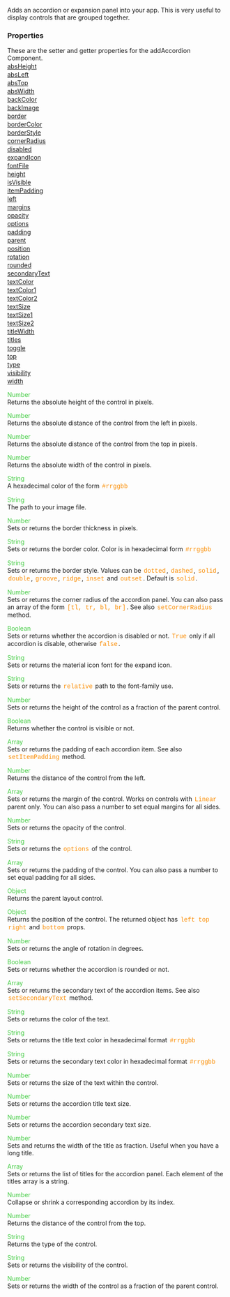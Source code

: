 Adds an accordion or expansion panel into your app. This is very useful to display controls that are grouped together.

<style>.samp { margin-top: 2px; } </style><h3>Properties</h3>These are the setter and getter properties for the addAccordion Component.
<div class="samp"><a href="#absheight-0" data-transition="pop" data-rel="popup" class="ui-link">absHeight </a></div><div class="samp"><a href="#absleft-5" data-transition="pop" data-rel="popup" class="ui-link">absLeft </a></div><div class="samp"><a href="#abstop-10" data-transition="pop" data-rel="popup" class="ui-link">absTop </a></div><div class="samp"><a href="#abswidth-15" data-transition="pop" data-rel="popup" class="ui-link">absWidth </a></div><div class="samp"><a href="#backcolor-20" data-transition="pop" data-rel="popup" class="ui-link">backColor </a></div><div class="samp"><a href="#backimage-25" data-transition="pop" data-rel="popup" class="ui-link">backImage </a></div><div class="samp"><a href="#border-30" data-transition="pop" data-rel="popup" class="ui-link">border </a></div><div class="samp"><a href="#bordercolor-35" data-transition="pop" data-rel="popup" class="ui-link">borderColor </a></div><div class="samp"><a href="#borderstyle-40" data-transition="pop" data-rel="popup" class="ui-link">borderStyle </a></div><div class="samp"><a href="#cornerradius-45" data-transition="pop" data-rel="popup" class="ui-link">cornerRadius </a></div><div class="samp"><a href="#disabled-50" data-transition="pop" data-rel="popup" class="ui-link">disabled </a></div><div class="samp"><a href="#expandicon-55" data-transition="pop" data-rel="popup" class="ui-link">expandIcon </a></div><div class="samp"><a href="#fontfile-60" data-transition="pop" data-rel="popup" class="ui-link">fontFile </a></div><div class="samp"><a href="#height-65" data-transition="pop" data-rel="popup" class="ui-link">height </a></div><div class="samp"><a href="#isvisible-70" data-transition="pop" data-rel="popup" class="ui-link">isVisible </a></div><div class="samp"><a href="#itempadding-75" data-transition="pop" data-rel="popup" class="ui-link">itemPadding </a></div><div class="samp"><a href="#left-80" data-transition="pop" data-rel="popup" class="ui-link">left </a></div><div class="samp"><a href="#margins-85" data-transition="pop" data-rel="popup" class="ui-link">margins </a></div><div class="samp"><a href="#opacity-90" data-transition="pop" data-rel="popup" class="ui-link">opacity </a></div><div class="samp"><a href="#options-95" data-transition="pop" data-rel="popup" class="ui-link">options </a></div><div class="samp"><a href="#padding-100" data-transition="pop" data-rel="popup" class="ui-link">padding </a></div><div class="samp"><a href="#parent-105" data-transition="pop" data-rel="popup" class="ui-link">parent </a></div><div class="samp"><a href="#position-110" data-transition="pop" data-rel="popup" class="ui-link">position </a></div><div class="samp"><a href="#rotation-115" data-transition="pop" data-rel="popup" class="ui-link">rotation </a></div><div class="samp"><a href="#rounded-120" data-transition="pop" data-rel="popup" class="ui-link">rounded </a></div><div class="samp"><a href="#secondarytext-125" data-transition="pop" data-rel="popup" class="ui-link">secondaryText </a></div><div class="samp"><a href="#textcolor-130" data-transition="pop" data-rel="popup" class="ui-link">textColor </a></div><div class="samp"><a href="#textcolor1-135" data-transition="pop" data-rel="popup" class="ui-link">textColor1 </a></div><div class="samp"><a href="#textcolor2-140" data-transition="pop" data-rel="popup" class="ui-link">textColor2 </a></div><div class="samp"><a href="#textsize-145" data-transition="pop" data-rel="popup" class="ui-link">textSize </a></div><div class="samp"><a href="#textsize1-150" data-transition="pop" data-rel="popup" class="ui-link">textSize1 </a></div><div class="samp"><a href="#textsize2-155" data-transition="pop" data-rel="popup" class="ui-link">textSize2 </a></div><div class="samp"><a href="#titlewidth-160" data-transition="pop" data-rel="popup" class="ui-link">titleWidth </a></div><div class="samp"><a href="#titles-165" data-transition="pop" data-rel="popup" class="ui-link">titles </a></div><div class="samp"><a href="#toggle-170" data-transition="pop" data-rel="popup" class="ui-link">toggle </a></div><div class="samp"><a href="#top-175" data-transition="pop" data-rel="popup" class="ui-link">top </a></div><div class="samp"><a href="#type-180" data-transition="pop" data-rel="popup" class="ui-link">type </a></div><div class="samp"><a href="#visibility-185" data-transition="pop" data-rel="popup" class="ui-link">visibility </a></div><div class="samp"><a href="#width-190" data-transition="pop" data-rel="popup" class="ui-link">width </a></div>
<div data-role="popup" id="absheight-0" class="ui-content"><p><span style="color:#4c4;">Number</span><br>Returns the absolute height of the control in pixels.</p></div><div data-role="popup" id="absleft-5" class="ui-content"><p><span style="color:#4c4;">Number</span><br>Returns the absolute distance of the control from the left in pixels.</p></div><div data-role="popup" id="abstop-10" class="ui-content"><p><span style="color:#4c4;">Number</span><br>Returns the absolute distance of the control from the top in pixels.</p></div><div data-role="popup" id="abswidth-15" class="ui-content"><p><span style="color:#4c4;">Number</span><br>Returns the absolute width of the control in pixels.</p></div><div data-role="popup" id="backcolor-20" class="ui-content"><p><span style="color:#4c4;">String</span><br>A hexadecimal color of the form <span style="color:#fb8c00; font-family:Courier&#44; monospace; font-size:100%; padding:0px 2px;">#rrggbb</span></p></div><div data-role="popup" id="backimage-25" class="ui-content"><p><span style="color:#4c4;">String</span><br>The path to your image file.</p></div><div data-role="popup" id="border-30" class="ui-content"><p><span style="color:#4c4;">Number</span><br>Sets or returns the border thickness in pixels.</p></div><div data-role="popup" id="bordercolor-35" class="ui-content"><p><span style="color:#4c4;">String</span><br>Sets or returns the border color. Color is in hexadecimal form <span style="color:#fb8c00; font-family:Courier&#44; monospace; font-size:100%; padding:0px 2px;">#rrggbb</span></p></div><div data-role="popup" id="borderstyle-40" class="ui-content"><p><span style="color:#4c4;">String</span><br>Sets or returns the border style. Values can be <span style="color:#fb8c00; font-family:Courier&#44; monospace; font-size:100%; padding:0px 2px;">dotted</span>&#44; <span style="color:#fb8c00; font-family:Courier&#44; monospace; font-size:100%; padding:0px 2px;">dashed</span>&#44; <span style="color:#fb8c00; font-family:Courier&#44; monospace; font-size:100%; padding:0px 2px;">solid</span>&#44; <span style="color:#fb8c00; font-family:Courier&#44; monospace; font-size:100%; padding:0px 2px;">double</span>&#44; <span style="color:#fb8c00; font-family:Courier&#44; monospace; font-size:100%; padding:0px 2px;">groove</span>&#44; <span style="color:#fb8c00; font-family:Courier&#44; monospace; font-size:100%; padding:0px 2px;">ridge</span>&#44; <span style="color:#fb8c00; font-family:Courier&#44; monospace; font-size:100%; padding:0px 2px;">inset</span> and <span style="color:#fb8c00; font-family:Courier&#44; monospace; font-size:100%; padding:0px 2px;">outset</span>. Default is <span style="color:#fb8c00; font-family:Courier&#44; monospace; font-size:100%; padding:0px 2px;">solid</span>.</p></div><div data-role="popup" id="cornerradius-45" class="ui-content"><p><span style="color:#4c4;">Number</span><br>Sets or returns the corner radius of the accordion panel. You can also pass an array of the form <span style="color:#fb8c00; font-family:Courier&#44; monospace; font-size:100%; padding:0px 2px;">[tl&#44; tr&#44; bl&#44; br]</span>. See also <span style="color:#fb8c00; font-family:Courier&#44; monospace; font-size:100%; padding:0px 2px;">setCornerRadius</span> method.</p></div><div data-role="popup" id="disabled-50" class="ui-content"><p><span style="color:#4c4;">Boolean</span><br>Sets or returns whether the accordion is disabled or not. <span style="color:#fb8c00; font-family:Courier&#44; monospace; font-size:100%; padding:0px 2px;">True</span> only if all accordion is disable&#44; otherwise <span style="color:#fb8c00; font-family:Courier&#44; monospace; font-size:100%; padding:0px 2px;">false</span>.</p></div><div data-role="popup" id="expandicon-55" class="ui-content"><p><span style="color:#4c4;">String</span><br>Sets or returns the material icon font for the expand icon.</p></div><div data-role="popup" id="fontfile-60" class="ui-content"><p><span style="color:#4c4;">String</span><br>Sets or returns the <span style="color:#fb8c00; font-family:Courier&#44; monospace; font-size:100%; padding:0px 2px;">relative</span> path to the font-family use.</p></div><div data-role="popup" id="height-65" class="ui-content"><p><span style="color:#4c4;">Number</span><br>Sets or returns the height of the control as a fraction of the parent control.</p></div><div data-role="popup" id="isvisible-70" class="ui-content"><p><span style="color:#4c4;">Boolean</span><br>Returns whether the control is visible or not.</p></div><div data-role="popup" id="itempadding-75" class="ui-content"><p><span style="color:#4c4;">Array</span><br>Sets or returns the padding of each accordion item. See also <span style="color:#fb8c00; font-family:Courier&#44; monospace; font-size:100%; padding:0px 2px;">setItemPadding</span> method.</p></div><div data-role="popup" id="left-80" class="ui-content"><p><span style="color:#4c4;">Number</span><br>Returns the distance of the control from the left.</p></div><div data-role="popup" id="margins-85" class="ui-content"><p><span style="color:#4c4;">Array</span><br>Sets or returns the margin of the control. Works on controls with <span style="color:#fb8c00; font-family:Courier&#44; monospace; font-size:100%; padding:0px 2px;">Linear</span> parent only. You can also pass a number to set equal margins for all sides.</p></div><div data-role="popup" id="opacity-90" class="ui-content"><p><span style="color:#4c4;">Number</span><br>Sets or returns the opacity of the control.</p></div><div data-role="popup" id="options-95" class="ui-content"><p><span style="color:#4c4;">String</span><br>Sets or returns the <span style="color:#fb8c00; font-family:Courier&#44; monospace; font-size:100%; padding:0px 2px;">options</span> of the control.</p></div><div data-role="popup" id="padding-100" class="ui-content"><p><span style="color:#4c4;">Array</span><br>Sets or returns the padding of the control. You can also pass a number to set equal padding for all sides.</p></div><div data-role="popup" id="parent-105" class="ui-content"><p><span style="color:#4c4;">Object</span><br>Returns the parent layout control.</p></div><div data-role="popup" id="position-110" class="ui-content"><p><span style="color:#4c4;">Object</span><br>Returns the position of the control. The returned object has <span style="color:#fb8c00; font-family:Courier&#44; monospace; font-size:100%; padding:0px 2px;">left</span> <span style="color:#fb8c00; font-family:Courier&#44; monospace; font-size:100%; padding:0px 2px;">top</span> <span style="color:#fb8c00; font-family:Courier&#44; monospace; font-size:100%; padding:0px 2px;">right</span> and <span style="color:#fb8c00; font-family:Courier&#44; monospace; font-size:100%; padding:0px 2px;">bottom</span> props.</p></div><div data-role="popup" id="rotation-115" class="ui-content"><p><span style="color:#4c4;">Number</span><br>Sets or returns the angle of rotation in degrees.</p></div><div data-role="popup" id="rounded-120" class="ui-content"><p><span style="color:#4c4;">Boolean</span><br>Sets or returns whether the accordion is rounded or not.</p></div><div data-role="popup" id="secondarytext-125" class="ui-content"><p><span style="color:#4c4;">Array</span><br>Sets or returns the secondary text of the accordion items. See also <span style="color:#fb8c00; font-family:Courier&#44; monospace; font-size:100%; padding:0px 2px;">setSecondaryText</span> method.</p></div><div data-role="popup" id="textcolor-130" class="ui-content"><p><span style="color:#4c4;">String</span><br>Sets or returns the color of the text.</p></div><div data-role="popup" id="textcolor1-135" class="ui-content"><p><span style="color:#4c4;">String</span><br>Sets or returns the title text color in hexadecimal format <span style="color:#fb8c00; font-family:Courier&#44; monospace; font-size:100%; padding:0px 2px;">#rrggbb</span></p></div><div data-role="popup" id="textcolor2-140" class="ui-content"><p><span style="color:#4c4;">String</span><br>Sets or returns the secondary text color in hexadecimal format <span style="color:#fb8c00; font-family:Courier&#44; monospace; font-size:100%; padding:0px 2px;">#rrggbb</span></p></div><div data-role="popup" id="textsize-145" class="ui-content"><p><span style="color:#4c4;">Number</span><br>Sets or returns the size of the text within the control.</p></div><div data-role="popup" id="textsize1-150" class="ui-content"><p><span style="color:#4c4;">Number</span><br>Sets or returns the accordion title text size.</p></div><div data-role="popup" id="textsize2-155" class="ui-content"><p><span style="color:#4c4;">Number</span><br>Sets or returns the accordion secondary text size.</p></div><div data-role="popup" id="titlewidth-160" class="ui-content"><p><span style="color:#4c4;">Number</span><br>Sets and returns the width of the title as fraction. Useful when you have a long title.</p></div><div data-role="popup" id="titles-165" class="ui-content"><p><span style="color:#4c4;">Array</span><br>Sets or returns the list of titles for the accordion panel. Each element of the titles array is a string.</p></div><div data-role="popup" id="toggle-170" class="ui-content"><p><span style="color:#4c4;">Number</span><br>Collapse or shrink a corresponding accordion by its index.</p></div><div data-role="popup" id="top-175" class="ui-content"><p><span style="color:#4c4;">Number</span><br>Returns the distance of the control from the top.</p></div><div data-role="popup" id="type-180" class="ui-content"><p><span style="color:#4c4;">String</span><br>Returns the type of the control.</p></div><div data-role="popup" id="visibility-185" class="ui-content"><p><span style="color:#4c4;">String</span><br>Sets or returns the visibility of the control.</p></div><div data-role="popup" id="width-190" class="ui-content"><p><span style="color:#4c4;">Number</span><br>Sets or returns the width of the control as a fraction of the parent control.</p></div>
